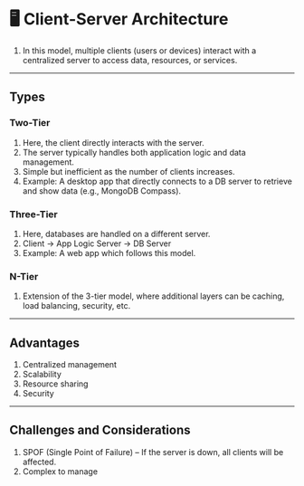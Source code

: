 # 🖥️ Client-Server Architecture

1. In this model, multiple clients (users or devices) interact with a centralized server to access data, resources, or services.

---

## Types

### Two-Tier

1. Here, the client directly interacts with the server.
2. The server typically handles both application logic and data management.
3. Simple but inefficient as the number of clients increases.
4. Example: A desktop app that directly connects to a DB server to retrieve and show data (e.g., MongoDB Compass).

### Three-Tier

1. Here, databases are handled on a different server.
2. Client → App Logic Server → DB Server
3. Example: A web app which follows this model.

### N-Tier

1. Extension of the 3-tier model, where additional layers can be caching, load balancing, security, etc.

---

## Advantages

1. Centralized management
2. Scalability
3. Resource sharing
4. Security

---

## Challenges and Considerations

1. SPOF (Single Point of Failure) – If the server is down, all clients will be affected.
2. Complex to manage
